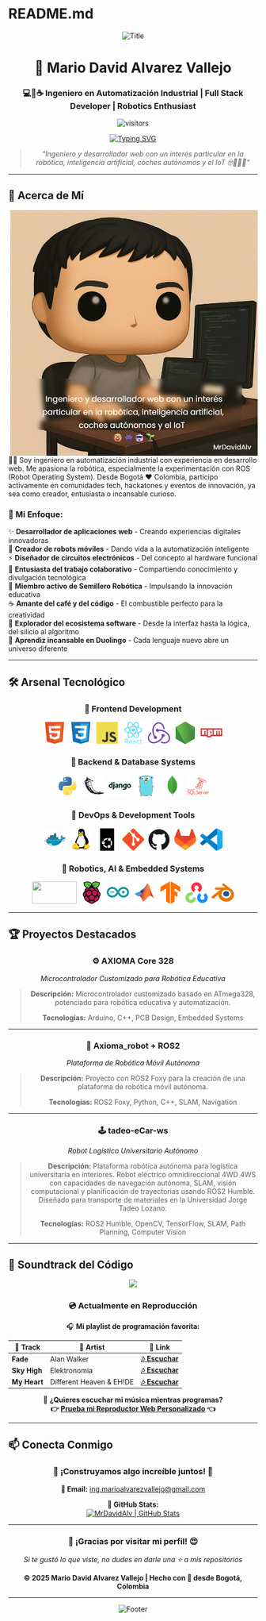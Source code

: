 # README.md

<div align="center">
  <img src="https://readme-typing-svg.herokuapp.com?font=Architects+Daughter&color=%2338C2FF&size=50&center=true&vCenter=true&height=60&width=600&lines=Hey!+I'm+MrDavidAlv;Welcome+to+my+profile!" alt="Title">
</div>

<h1 align="center">👋 Mario David Alvarez Vallejo</h1>
<h3 align="center">💻💖☕ Ingeniero en Automatización Industrial | Full Stack Developer | Robotics Enthusiast</h3>

<div align="center">

![visitors](https://visitor-badge.laobi.icu/badge?page_id=mrdavidalv)

[![Typing SVG](https://readme-typing-svg.herokuapp.com?font=comfortaa&color=016EEA&size=14&width=500&lines=FullStack+Developer;Autonomous+robot+creator)](https://git.io/typing-svg)

> *"Ingeniero y desarrollador web con un interés particular en la robótica, inteligencia artificial, coches autónomos y el IoT 🤓👾🤖🌱"*

</div>

---

## 🚀 Acerca de Mí

<a href="https://app.daily.dev/mrdavidalv"><img src="ingeniero.png?r=duu" width="500" align="right" alt="Mario David Alvarez Vallejo"/></a>

👨‍💻 Soy ingeniero en automatización industrial con experiencia en desarrollo web. Me apasiona la robótica, especialmente la experimentación con ROS (Robot Operating System). Desde Bogotá ❤️ Colombia, participo activamente en comunidades tech, hackatones y eventos de innovación, ya sea como creador, entusiasta o incansable curioso.

### 🎯 Mi Enfoque:

✨ **Desarrollador de aplicaciones web** - Creando experiencias digitales innovadoras  
🤖 **Creador de robots móviles** - Dando vida a la automatización inteligente  
⚡ **Diseñador de circuitos electrónicos** - Del concepto al hardware funcional  
👥 **Entusiasta del trabajo colaborativo** - Compartiendo conocimiento y divulgación tecnológica  
🤝 **Miembro activo de Semillero Robótica** - Impulsando la innovación educativa  
☕ **Amante del café y del código** - El combustible perfecto para la creatividad  
🧭 **Explorador del ecosistema software** - Desde la interfaz hasta la lógica, del silicio al algoritmo  
🦉 **Aprendiz incansable en Duolingo** - Cada lenguaje nuevo abre un universo diferente  

---

## 🛠️ Arsenal Tecnológico

<div align="center">

### 🎨 Frontend Development
<p>
<a href="https://www.w3.org/html/" target="_blank"><img src="https://github.com/devicons/devicon/blob/master/icons/html5/html5-original.svg" width="45" height="45"/></a>&nbsp;
<a href="https://www.w3.org/Style/CSS/" target="_blank"><img src="https://github.com/devicons/devicon/blob/master/icons/css3/css3-original.svg" width="45" height="45"/></a>&nbsp;
<a href="https://www.javascript.com/" target="_blank"><img src="https://github.com/devicons/devicon/blob/master/icons/javascript/javascript-original.svg" width="45" height="45"/></a>&nbsp;
<a href="https://react.dev/" target="_blank"><img src="https://github.com/devicons/devicon/blob/master/icons/react/react-original-wordmark.svg" width="45" height="45"/></a>&nbsp;
<a href="https://redux.js.org/" target="_blank"><img src="https://github.com/devicons/devicon/blob/master/icons/redux/redux-original.svg" width="45" height="45"/></a>&nbsp;
<a href="https://nodejs.org/" target="_blank"><img src="https://github.com/devicons/devicon/blob/master/icons/nodejs/nodejs-original.svg" width="45" height="45"/></a>&nbsp;
<a href="https://www.npmjs.com/" target="_blank"><img src="https://github.com/devicons/devicon/blob/master/icons/npm/npm-original-wordmark.svg" width="45" height="45"/></a>
</p>

### 🔧 Backend & Database Systems
<p>
<a href="https://www.python.org/" target="_blank"><img src="https://github.com/devicons/devicon/blob/master/icons/python/python-original.svg" width="45" height="45"/></a>&nbsp;
<a href="https://flask.palletsprojects.com/" target="_blank"><img src="https://github.com/devicons/devicon/blob/master/icons/flask/flask-original.svg" width="45" height="45"/></a>&nbsp;
<a href="https://www.djangoproject.com/" target="_blank"><img src="https://github.com/devicons/devicon/blob/master/icons/django/django-plain-wordmark.svg" width="45" height="45"/></a>&nbsp;
<a href="https://golang.org/" target="_blank"><img src="https://github.com/devicons/devicon/blob/master/icons/go/go-original.svg" width="45" height="45"/></a>&nbsp;
<a href="https://www.mongodb.com/" target="_blank"><img src="https://github.com/devicons/devicon/blob/master/icons/mongodb/mongodb-original.svg" width="45" height="45"/></a>&nbsp;
<a href="https://www.microsoft.com/en-us/sql-server" target="_blank"><img src="https://github.com/devicons/devicon/blob/master/icons/microsoftsqlserver/microsoftsqlserver-plain-wordmark.svg" width="45" height="45"/></a>
</p>

### 🚀 DevOps & Development Tools
<p>
<a href="https://www.docker.com/" target="_blank"><img src="https://github.com/devicons/devicon/blob/master/icons/docker/docker-original.svg" width="45" height="45"/></a>&nbsp;
<a href="https://www.linux.org/" target="_blank"><img src="https://github.com/devicons/devicon/blob/master/icons/linux/linux-original.svg" width="45" height="45"/></a>&nbsp;
<a href="https://ubuntu.com/" target="_blank"><img src="https://github.com/devicons/devicon/blob/master/icons/ubuntu/ubuntu-plain.svg" width="45" height="45"/></a>&nbsp;
<a href="https://git-scm.com/" target="_blank"><img src="https://github.com/devicons/devicon/blob/master/icons/git/git-original.svg" width="45" height="45"/></a>&nbsp;
<a href="https://github.com/" target="_blank"><img src="https://github.com/devicons/devicon/blob/master/icons/github/github-original.svg" width="45" height="45"/></a>&nbsp;
<a href="https://about.gitlab.com/" target="_blank"><img src="https://github.com/devicons/devicon/blob/master/icons/gitlab/gitlab-original.svg" width="45" height="45"/></a>&nbsp;
<a href="https://code.visualstudio.com/" target="_blank"><img src="https://github.com/devicons/devicon/blob/master/icons/vscode/vscode-original.svg" width="45" height="45"/></a>
</p>

### 🤖 Robotics, AI & Embedded Systems
<p>
<a href="http://www.ros.org/" target="_blank"><img src="https://upload.wikimedia.org/wikipedia/commons/b/bb/Ros_logo.svg" width="90" height="45"/></a>&nbsp;
<a href="https://www.raspberrypi.org/" target="_blank"><img src="https://github.com/devicons/devicon/blob/master/icons/raspberrypi/raspberrypi-original.svg" width="45" height="45"/></a>&nbsp;
<a href="https://www.arduino.cc/" target="_blank"><img src="https://github.com/devicons/devicon/blob/master/icons/arduino/arduino-original.svg" width="45" height="45"/></a>&nbsp;
<a href="https://www.mathworks.com/products/matlab.html" target="_blank"><img src="https://github.com/devicons/devicon/blob/master/icons/matlab/matlab-original.svg" width="45" height="45"/></a>&nbsp;
<a href="https://www.tensorflow.org/" target="_blank"><img src="https://github.com/devicons/devicon/blob/master/icons/tensorflow/tensorflow-original.svg" width="45" height="45"/></a>&nbsp;
<a href="https://opencv.org/" target="_blank"><img src="https://github.com/devicons/devicon/blob/master/icons/opencv/opencv-original.svg" width="45" height="45"/></a>&nbsp;
<a href="https://www.blender.org/" target="_blank"><img src="https://github.com/devicons/devicon/blob/master/icons/blender/blender-original.svg" width="45" height="45"/></a>
</p>

</div>

---

## 🏆 Proyectos Destacados

<div align="center">

### ⚙️ **AXIOMA Core 328**
*Microcontrolador Customizado para Robótica Educativa*

> **Descripción:** Microcontrolador customizado basado en ATmega328, potenciado para robótica educativa y automatización.
> 
> **Tecnologías:** Arduino, C++, PCB Design, Embedded Systems

---

### 🚗 **Axioma_robot + ROS2**
*Plataforma de Robótica Móvil Autónoma*

> **Descripción:** Proyecto con ROS2 Foxy para la creación de una plataforma de robótica móvil autónoma.
> 
> **Tecnologías:** ROS2 Foxy, Python, C++, SLAM, Navigation

---

### 🕹️ **tadeo-eCar-ws**
*Robot Logístico Universitario Autónomo*

> **Descripción:** Plataforma robótica autónoma para logística universitaria en interiores. Robot eléctrico omnidireccional 4WD 4WS con capacidades de navegación autónoma, SLAM, visión computacional y planificación de trayectorias usando ROS2 Humble. Diseñado para transporte de materiales en la Universidad Jorge Tadeo Lozano.
> 
> **Tecnologías:** ROS2 Humble, OpenCV, TensorFlow, SLAM, Path Planning, Computer Vision

</div>

---

## 🎵 Soundtrack del Código

<div align="center">
  <img src="https://media.giphy.com/media/M9gbBd9nbDrOTu1Mqx/giphy.gif" width="120"/>
  
  ### 💿 Actualmente en Reproducción
  
  🎧 **Mi playlist de programación favorita:**
  
  | 🎵 Track | 🎤 Artist | 🔗 Link |
  |----------|-----------|---------|
  | **Fade** | Alan Walker | **[🎶 Escuchar](https://www.youtube.com/watch?v=D9syciL3Xsg&list=RDD9syciL3Xsg&start_radio=1)** |
  | **Sky High** | Elektronomia | **[🎶 Escuchar](https://www.youtube.com/watch?v=TW9d8vYrVFQ&list=RDTW9d8vYrVFQ&start_radio=1)** |
  | **My Heart** | Different Heaven & EH!DE | **[🎶 Escuchar](https://www.youtube.com/watch?v=jK2aIUmmdP4&list=RDjK2aIUmmdP4&start_radio=1)** |
  
  🎼 **¿Quieres escuchar mi música mientras programas?**  
  **👉 [Prueba mi Reproductor Web Personalizado](https://codepen.io/MrDavidAlv/full/WbvPQOP) 👈**
  
</div>

---

## 📫 Conecta Conmigo

<div align="center">
  
  ### 🌟 ¡Construyamos algo increíble juntos! 🌟
  
  **💌 Email:** [ing.marioalvarezvallejo@gmail.com](mailto:ing.marioalvarezvallejo@gmail.com)
  
  **🔗 GitHub Stats:**  
  <a href="https://profile-summary-for-github.herokuapp.com/user/mrdavidalv" target="_blank">
    <img align="center" alt="MrDavidAlv | GitHub Stats" width="30px" src="https://upload.wikimedia.org/wikipedia/commons/thumb/a/ae/Github-desktop-logo-symbol.svg/1024px-Github-desktop-logo-symbol.svg.png" />
  </a>
  
  ---
  
  ### 🧡 ¡Gracias por visitar mi perfil! 😍
  
  *Si te gustó lo que viste, no dudes en darle una ⭐ a mis repositorios*
  
  **© 2025 Mario David Alvarez Vallejo | Hecho con 💖 desde Bogotá, Colombia**
  
</div>

---

<div align="center">
  <img src="https://readme-typing-svg.herokuapp.com?font=Architects+Daughter&color=%2338C2FF&size=20&center=true&vCenter=true&height=50&width=600&lines=Keep+coding+and+stay+curious!+🚀;Thanks+for+stopping+by!+👋" alt="Footer">
</div>
